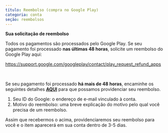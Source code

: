 ```yaml
---
título: Reembolso (compra no Google Play)
categoria: conta
seção: reembolsos
---
```

**Sua solicitação de reembolso**

Todos os pagamentos são processados ​​pelo Google Play. Se seu pagamento foi processado **nas últimas 48 horas**, solicite um reembolso do Google Play aqui:

<https://support.google.com/googleplay/contact/play_request_refund_apps>

 

Se seu pagamento foi processado **há mais de 48 horas**, encaminhe os seguintes detalhes **[AQUI](https://help.Studycat.com/hc/en-gb/requests/new)** para que possamos providenciar seu reembolso.

1. Seu ID do Google: o endereço de e-mail vinculado à conta.
2. Motivo do reembolso: uma breve explicação do motivo pelo qual você precisa de um reembolso.

Assim que recebermos o acima, providenciaremos seu reembolso para você e o item aparecerá em sua conta dentro de 3\-5 dias.
